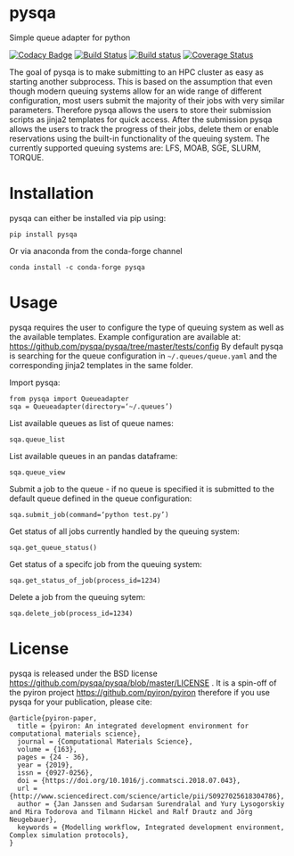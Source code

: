 # pysqa
Simple queue adapter for python 

[![Codacy Badge](https://api.codacy.com/project/badge/Grade/de30f320fd9f44ac9cbcce28eb2c54d1)](https://app.codacy.com/app/jan-janssen/pysqa?utm_source=github.com&utm_medium=referral&utm_content=pysqa/pysqa&utm_campaign=Badge_Grade_Dashboard)
[![Build Status](https://travis-ci.org/pysqa/pysqa.svg?branch=master)](https://travis-ci.org/pysqa/pysqa)
[![Build status](https://ci.appveyor.com/api/projects/status/90cb1w7a57fql52q/branch/master?svg=true)](https://ci.appveyor.com/project/jan-janssen/pysqa/branch/master)
[![Coverage Status](https://coveralls.io/repos/github/pysqa/pysqa/badge.svg?branch=master)](https://coveralls.io/github/pysqa/pysqa?branch=master)

The goal of pysqa is to make submitting to an HPC cluster as easy as starting another subprocess. This is based on the assumption that even though modern queuing systems allow for an wide range of different configuration, most users submit the majority of their jobs with very similar parameters. Therefore pysqa allows the users to store their submission scripts as jinja2 templates for quick access. After the submission pysqa allows the users to track the progress of their jobs, delete them or enable reservations using the built-in functionality of the queuing system. The currently supported queuing systems are: LFS, MOAB, SGE, SLURM, TORQUE. 

# Installation
pysqa can either be installed via pip using:

    pip install pysqa

Or via anaconda from the conda-forge channel

    conda install -c conda-forge pysqa


# Usage 
pysqa requires the user to configure the type of queuing system as well as the available templates. Example configuration are available at:
https://github.com/pysqa/pysqa/tree/master/tests/config
By default pysqa is searching for the queue configuration in `~/.queues/queue.yaml` and the corresponding jinja2 templates in the same folder.

Import pysqa:

    from pysqa import Queueadapter 
    sqa = Queueadapter(directory=‘~/.queues’)

List available queues as list of queue names: 

    sqa.queue_list 

List available queues in an pandas dataframe: 

    sqa.queue_view 

Submit a job to the queue - if no queue is specified it is submitted to the default queue defined in the queue configuration:

    sqa.submit_job(command=‘python test.py’)

Get status of all jobs currently handled by the queuing system:

    sqa.get_queue_status()

Get status of a specifc job from the queuing system:

    sqa.get_status_of_job(process_id=1234)

Delete a job from the queuing sytem:

    sqa.delete_job(process_id=1234) 


# License
pysqa is released under the BSD license https://github.com/pysqa/pysqa/blob/master/LICENSE . It is a spin-off of the pyiron project https://github.com/pyiron/pyiron therefore if you use pysqa for your publication, please cite: 

    @article{pyiron-paper,
      title = {pyiron: An integrated development environment for computational materials science},
      journal = {Computational Materials Science},
      volume = {163},
      pages = {24 - 36},
      year = {2019},
      issn = {0927-0256},
      doi = {https://doi.org/10.1016/j.commatsci.2018.07.043},
      url = {http://www.sciencedirect.com/science/article/pii/S0927025618304786},
      author = {Jan Janssen and Sudarsan Surendralal and Yury Lysogorskiy and Mira Todorova and Tilmann Hickel and Ralf Drautz and Jörg Neugebauer},
      keywords = {Modelling workflow, Integrated development environment, Complex simulation protocols},
    }
